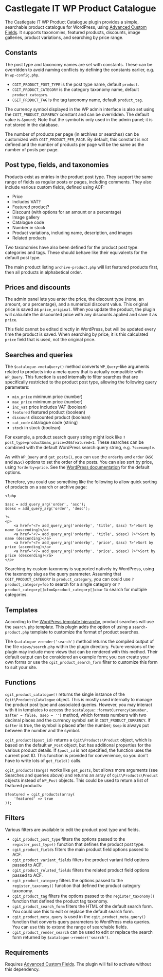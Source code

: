 # Castlegate IT WP Product Catalogue #

The Castlegate IT WP Product Catalogue plugin provides a simple, searchable product catalogue for WordPress, using [Advanced Custom Fields](http://www.advancedcustomfields.com/). It supports taxonomies, featured products, discounts, image galleries, product variations, and searching by price range.

## Constants ##

The post type and taxonomy names are set with constants. These can be overridden to avoid naming conflicts by defining the constants earlier, e.g. in `wp-config.php`.

*   `CGIT_PRODUCT_POST_TYPE` is the post type name, default `product`.
*   `CGIT_PRODUCT_CATEGORY` is the category taxonomy name, default `product_category`.
*   `CGIT_PRODUCT_TAG` is the tag taxonomy name, default `product_tag`.

The currency symbol displayed in the WP admin interface is also set using the `CGIT_PRODUCT_CURRENCY` constant and can be overridden. The default value is `&pound;` Note that the symbol is only used in the admin panel; it is not stored in the database.

The number of products per page (in archives or searches) can be customized with `CGIT_PRODUCT_PER_PAGE`. By default, this constant is not defined and the number of products per page will be the same as the number of posts per page.

## Post type, fields, and taxonomies ##

Products exist as entries in the product post type. They support the same range of fields as regular posts or pages, including comments. They also include various custom fields, defined using ACF:

*   Price
*   Includes VAT?
*   Featured product?
*   Discount (with options for an amount or a percentage)
*   Image gallery
*   Catalogue code
*   Number in stock
*   Product variations, including name, description, and images
*   Related products

Two taxonomies have also been defined for the product post type: categories and tags. These should behave like their equivalents for the default post type.

The main product listing `archive-product.php` will list featured products first, then all products in alphabetical order.

## Prices and discounts ##

The admin panel lets you enter the price, the discount type (none, an amount, or a percentage), and a numerical discount value. This original price is saved as `price_original`. When you update the product, the plugin will calculate the discounted price with any discounts applied and save it as `price`.

This field cannot be edited directly in WordPress, but will be updated every time the product is saved. When searching by price, it is this calculated `price` field that is used, not the original price.

## Searches and queries ##

The `$catalogue->metaQuery()` method converts `WP_Query`-like arguments related to products into a meta query that is actually compatible with `WP_Query`. This function is used internally to filter searches that are specifically restricted to the product post type, allowing the following query parameters:

*   `min_price` minimum price (number)
*   `max_price` minimum price (number)
*   `inc_vat` price includes VAT (boolean)
*   `featured` featured product (boolean)
*   `discount` discounted product (boolean)
*   `cat_code` catalogue code (string)
*   `stock` in stock (boolean)

For example, a product search query string might look like `?post_type=product&max_price=20&featured=1`. These searches can be combined with the default WordPress search query string, e.g. `?s=example`.

As with `WP_Query` and `get_posts()`, you can use the `orderby` and `order` (`ASC` and `DESC`) options to set the order of the posts. You can also sort by price, using `?orderby=price`. See the [WordPress documentation](https://codex.wordpress.org/Template_Tags/get_posts) for the default options.

Therefore, you could use something like the following to allow quick sorting of products on a search or archive page:

    <?php

    $asc = add_query_arg('order', 'asc');
    $desc = add_query_arg('order', 'desc');

    ?>
    <p>
        <a href="<?= add_query_arg('orderby', 'title', $asc) ?>">Sort by name (ascending)</a>
        <a href="<?= add_query_arg('orderby', 'title', $desc) ?>">Sort by name (descending)</a>
        <a href="<?= add_query_arg('orderby', 'price', $asc) ?>">Sort by price (ascending)</a>
        <a href="<?= add_query_arg('orderby', 'price', $desc) ?>">Sort by price (descending)</a>
    </p>

Searching by custom taxonomy is supported natively by WordPress, using the taxonomy slug as the query parameter. Assuming that `CGIT_PRODUCT_CATEGORY` is `product_category`, you can could use `?product_category=foo` to search for a single category or `?product_category[]=foo&product_category[]=bar` to search for multiple categories.

## Templates ##

According to the [WordPress template hierarchy](https://developer.wordpress.org/themes/basics/template-hierarchy/), product searches will use the `search.php` template. This plugin adds the option of using a `search-product.php` template to customize the format of product searches.

The `$catalogue->render('search')` method returns the compiled output of the file `views/search.php` within the plugin directory. Future versions of the plugin may include more views that can be rendered with this method. Their default output can be considered an example form; you can create your own forms or use the `cgit_product_search_form` filter to customize this form to suit your site.

## Functions ##

`cgit_product_catalogue()` returns the single instance of the `Cgit\Products\Catalogue` object. This is mostly used internally to manage the product post type and associated queries. However, you may interact with it in templates to access the `$catalogue::formatCurrency($number, $after = false, $sep = '')` method, which formats numbers with two decimal places and the currency symbol set in `CGIT_PRODUCT_CURRENCY`. If `$after` is true, the symbol is placed after the number; `$sep` is always put between the number and the symbol.

`cgit_product($post_id)` returns a `Cgit\Products\Product` object, which is based on the default `WP_Post` object, but has additional properties for the various product details. If `$post_id` is not specified, the function uses the current post ID. This function is provided for convenience, so you don't have to write lots of `get_field()` calls.

`cgit_products($args)` works like `get_posts`, but allows more arguments (see Searches and queries above) and returns an array of `Cgit\Products\Product` objects instead of `WP_Post` objects. This could be used to return a list of featured products:

    $featured = cgit_products(array(
        'featured' => true
    ));

## Filters ##

Various filters are available to edit the product post type and fields.

*   `cgit_product_post_type` filters the options passed to the `register_post_type()` function that defines the product post type.
*   `cgit_product_fields` filters the main product field options passed to ACF.
*   `cgit_product_variant_fields` filters the product variant field options passed to ACF.
*   `cgit_product_related_fields` filters the related product field options passed to ACF.
*   `cgit_product_category` filters the options passed to the `register_taxonomy()` function that defined the product category taxonomy.
*   `cgit_product_tag` filters the options passed to the `register_taxonomy()` function that defined the product tag taxonomy.
*   `cgit_product_search_form` filters the HTML of the default search form. You could use this to edit or replace the default search form.
*   `cgit_product_meta_query` is used in the `cgit_product_meta_query()` function that converts query parameters to WordPress meta queries. You can use this to extend the range of searchable fields.
*   `cgit_product_render_search` can be used to edit or replace the search form returned by `$catalogue->render('search')`.

## Requirements ##

Requires [Advanced Custom Fields](http://www.advancedcustomfields.com/). The plugin will fail to activate without this dependency.
